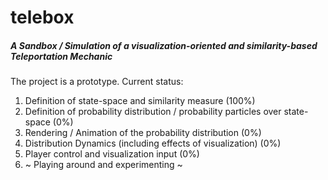 # telebox
##### A Sandbox / Simulation of a visualization-oriented and similarity-based Teleportation Mechanic

The project is a prototype. Current status:
  1. Definition of state-space and similarity measure (100%)
  2. Definition of probability distribution / probability particles over state-space (0%)
  3. Rendering / Animation of the probability distribution (0%)
  4. Distribution Dynamics (including effects of visualization) (0%)
  5. Player control and visualization input (0%)
  6. ~ Playing around and experimenting ~
